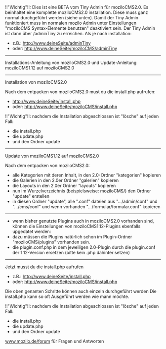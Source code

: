 !!"Wichtig"!!: Dies ist eine BETA vom Tiny Admin für moziloCMS2.0. Es beinhaltet eine komplette moziloCMS2.0 installation. Diese muss ganz normal durchgeführt werden (siehe unten). Damit der Tiny Admin funktioniert muss im normalen mozilo Admin unter Einstellungen "moziloCMS Syntax-Elemente benutzen" deaktiviert sein. Der Tiny Admin ist dann über /adminTiny zu erreichen.
Als je nach installation:
* z.B.: http://www.deineSeite/adminTiny
* oder: http://www.deineSeite/moziloCMS/adminTiny

---

Installations-Anleitung von moziloCMS2.0
und Update-Anleitung moziloCMS1.12 auf moziloCMS2.0

---

Installation von moziloCMS2.0

Nach dem entpacken von moziloCMS2.0 must du die install.php aufrufen:
* http://www.deineSeite/install.php  
* oder: http://www.deineSeite/moziloCMS/install.php

!!"Wichtig"!!: nachdem die Installation abgeschlossen ist "lösche" auf jeden Fall:
* die install.php
* die update.php
* und den Ordner update

---

Update von moziloCMS1.12 auf moziloCMS2.0

Nach dem entpacken von moziloCMS2.0:
* alle Kategorien mit deren Inhalt, in den 2.0-Ordner "kategorien" kopieren
* die Galerien in den 2.0er Ordner "galerien" kopieren
* die Layouts in den 2.0er Ordner "layouts" kopieren
* nun im Wurzelverzeichnis (beispielsweise: moziloCMS/) den Ordner "update" erstellen
* in diesen Ordner "update", alle ".conf" dateien aus ".../admin/conf" und ".../cms/conf" und wenn vorhanden ".../formular/formular.conf" kopieren

---
* wenn bisher genutzte Plugins auch in moziloCMS2.0 vorhanden sind, können die Einstellungen von moziloCMS1.12-Plugins ebenfalls upgedatet werden:
* dazu müssen die Plugins natürlich schon im Plugin-Ordner "moziloCMS/plugins" vorhanden sein.
* die plugin.conf.php in dem jeweiligen 2.0-Plugin durch die plugin.conf der 1.12-Version ersetzen \(bitte kein .php dahinter setzen\)

---

Jetzt musst du die install.php aufrufen
* z.B.: http://www.deineSeite/install.php
* oder: http://www.deineSeite/moziloCMS/install.php

Die oben genanten Schritte können auch einzeln durchgeführt werden
Die install.php kann so oft Ausgeführt werden wie mann möchte.

!!"Wichtig"!!: nachdem die Installation abgeschlossen ist "lösche" auf jeden Fall:
* die install.php
* die update.php
* und den Ordner update

www.mozilo.de/forum für Fragen und Antworten
